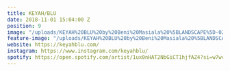 ```yaml
---
title: KEYAH/BLU
date: 2018-11-01 15:04:00 Z
position: 9
image: "/uploads/KEYAH%20BLU%20by%20Beni%20Masiala%20%5BLANDSCAPE%5D-027d43.jpg"
feature-image: "/uploads/KEYAH%20BLU%20by%20Beni%20Masiala%20%5BLANDSCAPE%5D-027d43.jpg"
website: https://keyahblu.com/
instagram: https://www.instagram.com/keyahblu/
spotify: https://open.spotify.com/artist/1ux0nHAT2NbGiCT1hjfAZ4?si=w7wcyqeERleRF2TUO-Mbjw
---
```


